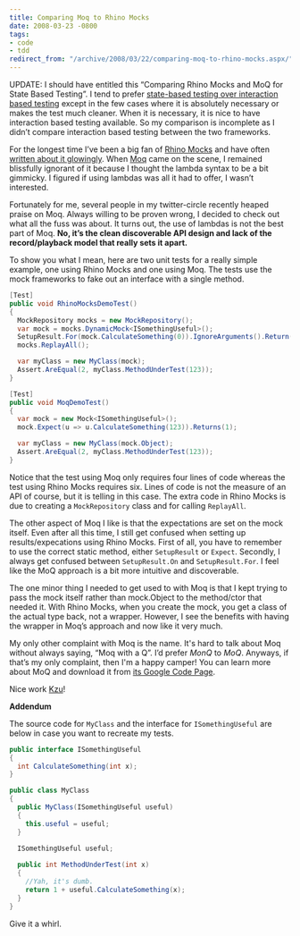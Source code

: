 ```yaml
---
title: Comparing Moq to Rhino Mocks
date: 2008-03-23 -0800
tags:
- code
- tdd
redirect_from: "/archive/2008/03/22/comparing-moq-to-rhino-mocks.aspx/"
---
```


UPDATE: I should have entitled this “Comparing Rhino Mocks and MoQ for
State Based Testing”. I tend to prefer [state-based testing over
interaction based
testing](http://martinfowler.com/articles/mocksArentStubs.html "Mocks Aren't Stubs")
except in the few cases where it is absolutely necessary or makes the
test much cleaner. When it is necessary, it is nice to have interaction
based testing available. So my comparison is incomplete as I didn’t
compare interaction based testing between the two frameworks.

For the longest time I’ve been a big fan of [Rhino
Mocks](http://www.ayende.com/projects/rhino-mocks/downloads.aspx "Download Page")
and have often [written about it
glowingly](https://haacked.com/tags/rhino+mocks/default.aspx "Posts Tagged with Rhino Mocks").
When [Moq](http://code.google.com/p/moq/ "Moq") came on the scene, I
remained blissfully ignorant of it because I thought the lambda syntax
to be a bit gimmicky. I figured if using lambdas was all it had to
offer, I wasn’t interested.

Fortunately for me, several people in my twitter-circle recently heaped
praise on Moq. Always willing to be proven wrong, I decided to check out
what all the fuss was about. It turns out, the use of lambdas is not the
best part of Moq. **No, it’s the clean discoverable API design and lack
of the record/playback model that really sets it apart.**

To show you what I mean, here are two unit tests for a really simple
example, one using Rhino Mocks and one using Moq. The tests use the mock
frameworks to fake out an interface with a single method.

```csharp
[Test]
public void RhinoMocksDemoTest()
{
  MockRepository mocks = new MockRepository();
  var mock = mocks.DynamicMock<ISomethingUseful>();
  SetupResult.For(mock.CalculateSomething(0)).IgnoreArguments().Return(1);
  mocks.ReplayAll();

  var myClass = new MyClass(mock);
  Assert.AreEqual(2, myClass.MethodUnderTest(123));
}

[Test]
public void MoqDemoTest()
{
  var mock = new Mock<ISomethingUseful>();
  mock.Expect(u => u.CalculateSomething(123)).Returns(1);

  var myClass = new MyClass(mock.Object);
  Assert.AreEqual(2, myClass.MethodUnderTest(123));
}
```

Notice that the test using Moq only requires four lines of code whereas
the test using Rhino Mocks requires six. Lines of code is not the
measure of an API of course, but it is telling in this case. The extra
code in Rhino Mocks is due to creating a `MockRepository` class and for
calling `ReplayAll`.

The other aspect of Moq I like is that the expectations are set on the
mock itself. Even after all this time, I still get confused when setting
up results/expecations using Rhino Mocks. First of all, you have to
remember to use the correct static method, either `SetupResult` or
`Expect`. Secondly, I always get confused between `SetupResult.On` and
`SetupResult.For`. I feel like the MoQ approach is a bit more intuitive
and discoverable.

The one minor thing I needed to get used to with Moq is that I kept
trying to pass the mock itself rather than mock.Object to the
method/ctor that needed it. With Rhino Mocks, when you create the mock,
you get a class of the actual type back, not a wrapper. However, I see
the benefits with having the wrapper in Moq’s approach and now like it
very much.

My only other complaint with Moq is the name. It's hard to talk about
Moq without always saying, “Moq with a Q”. I’d prefer *MonQ* to *MoQ*.
Anyways, if that’s my only complaint, then I'm a happy camper! You can
learn more about MoQ and download it from [its Google Code
Page](http://code.google.com/p/moq/ "MoQ on Google Code").

Nice work
[Kzu](http://www.clariusconsulting.net/blogs/kzu/archive/2007/12/18/46465.aspx "Linq to Mock")!

**Addendum**

The source code for `MyClass` and the interface for `ISomethingUseful`
are below in case you want to recreate my tests.

```csharp
public interface ISomethingUseful 
{
  int CalculateSomething(int x);
}

public class MyClass
{
  public MyClass(ISomethingUseful useful)
  {
    this.useful = useful;
  }

  ISomethingUseful useful;
    
  public int MethodUnderTest(int x)
  {
    //Yah, it's dumb.
    return 1 + useful.CalculateSomething(x);
  }
}
```

Give it a whirl.

